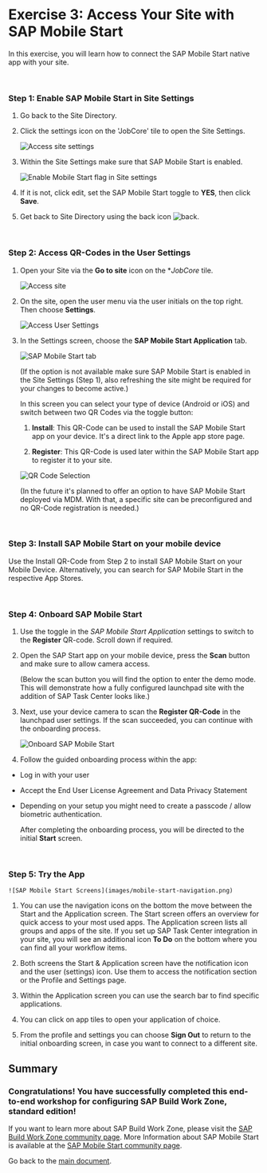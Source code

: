 # Exercise 3: Access Your Site with SAP Mobile Start

In this exercise, you will learn how to connect the SAP Mobile Start native app with your site. 

<br>

### Step 1: Enable SAP Mobile Start in Site Settings


1.  Go back to the Site Directory. 

3.  Click the settings icon on the 'JobCore' tile to open the Site Settings.

    ![Access site settings](images/1-edit-site.png)

2.  Within the Site Settings make sure that SAP Mobile Start is enabled.

    ![Enable Mobile Start flag in Site settings](images/2-mobile-start-yes.png)

3.  If it is not, click edit, set the SAP Mobile Start toggle to **YES**, then click **Save**.

4. Get back to Site Directory using the back icon ![back](images/3-back.png).

<br>

### Step 2: Access QR-Codes in the User Settings

1.  Open your Site via the **Go to site** icon on the **JobCore* tile.

    ![Access site](images/4-go-to-site.png)

2.  On the site, open the user menu via the user initials on the top right. Then choose **Settings**.

    ![Access User Settings](images/5-settings.png)

3.  In the Settings screen, choose the **SAP Mobile Start Application** tab.

    ![SAP Mobile Start tab](images/6-sap-mobile-start.png)

    (If the option is not available make sure SAP Mobile Start is enabled in the Site Settings (Step 1), also refreshing the site might be required for your changes to become active.)

    In this screen you can select your type of device (Android or iOS) and switch between two QR Codes via the toggle button:

      1. **Install**:
      This QR-Code can be used to install the SAP Mobile Start app on your device. It's a direct link to the Apple app store page.

      2. **Register**:
      This QR-Code is used later within the SAP Mobile Start app to register it to your site.

    ![QR Code Selection](images/7-qr-codes.png)

    (In the future it's planned to offer an option to have SAP Mobile Start deployed via MDM. With that, a specific site can be preconfigured and no QR-Code registration is needed.)

<br>

### Step 3: Install SAP Mobile Start on your mobile device

Use the Install QR-Code from Step 2 to install SAP Mobile Start on your Mobile Device. Alternatively, you can search for SAP Mobile Start in the respective App Stores.

<br>

### Step 4: Onboard SAP Mobile Start

1.	Use the toggle in the *SAP Mobile Start Application* settings to switch to the **Register** QR-code. Scroll down if required.

2. Open the SAP Start app on your mobile device, press the **Scan** button and make sure to allow camera access.

    (Below the scan button you will find the option to enter the demo mode. This will demonstrate how a fully configured launchpad site with the addition of SAP Task Center looks like.)

2.	Next, use your device camera to scan the **Register QR-Code** in the launchpad user settings. If the scan succeeded, you can continue with the onboarding process.

    ![Onboard SAP Mobile Start](images/mobile-start-onboarding.png)

3.  Follow the guided onboarding process within the app:

  - Log in with your user

  - Accept the End User License Agreement and Data Privacy Statement

  -	Depending on your setup you might need to create a passcode / allow biometric authentication.


    After completing the onboarding process, you will be directed to the initial **Start** screen.

<br>

### Step 5: Try the App


    ![SAP Mobile Start Screens](images/mobile-start-navigation.png)

1.	You can use the navigation icons on the bottom the move between the Start and the Application screen. The Start screen offers an overview for quick access to your most used apps. The Application screen lists all groups and apps of the site. If you set up SAP Task Center integration in your site, you will see an additional icon **To Do** on the bottom where you can find all your workflow items.

2.  Both screens the Start & Application screen have the notification icon and the user (settings) icon. Use them to access the notification section or the Profile and Settings page.

3.  Within the Application screen you can use the search bar to find specific applications.

4.  You can click on app tiles to open your application of choice.

5.	From the profile and settings you can choose **Sign Out** to return to the initial onboarding screen, in case you want to connect to a different site.




## Summary

### Congratulations! You have successfully completed this end-to-end workshop for configuring SAP Build Work Zone, standard edition!

If you want to learn more about SAP Build Work Zone, please visit the [SAP Build Work Zone community page](https://community.sap.com/topics/mobile-experience/start). More Information about SAP Mobile Start is available at the [SAP Mobile Start community page](https://community.sap.com/topics/mobile-experience/start).

Go back to the [main document](../../README.md).
